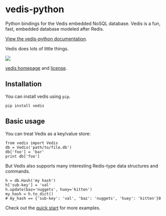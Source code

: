 vedis-python
============

Python bindings for the Vedis embedded NoSQL database. Vedis is a fun, fast, embedded database modeled after Redis.

[View the vedis-python documentation](http://vedis-python.readthedocs.org/).

Vedis does lots of little things.

![](http://media.charlesleifer.com/blog/photos/more-hueys.png)

[vedis homepage](http://vedis.symisc.net/) and [license](http://vedis.symisc.net/licensing.html).

Installation
------------

You can install vedis using `pip`.

    pip install vedis

Basic usage
-----------

You can treat Vedis as a key/value store:

    from vedis import Vedis
    db = Vedis('path/to/file.db')
    db['foo'] = 'bar'
    print db['foo']

But Vedis also supports many interesting Redis-type data structures and commands.

    h = db.Hash('my hash')
    h['sub-key'] = 'val'
    h.update(baz='nuggets', huey='kitten')
    my_hash = h.to_dict()
    # my_hash == {'sub-key': 'val', 'baz': 'nuggets', 'huey': 'kitten'}0

Check out the [quick start](http://vedis-python.readthedocs.org/en/latest/quickstart.html) for more examples.
